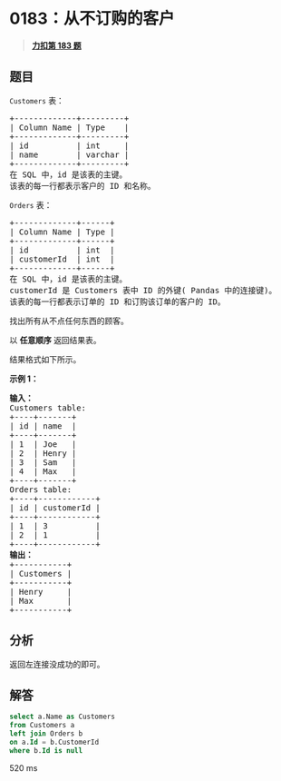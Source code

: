 # 0183：从不订购的客户


> <u>**[力扣第 183 题](https://leetcode.cn/problems/customers-who-never-order/)**</u>

## 题目

<p><code>Customers</code> 表：</p>

<pre>
+-------------+---------+
| Column Name | Type    |
+-------------+---------+
| id          | int     |
| name        | varchar |
+-------------+---------+
在 SQL 中，id 是该表的主键。
该表的每一行都表示客户的 ID 和名称。</pre>

<p><code>Orders</code> 表：</p>

<pre>
+-------------+------+
| Column Name | Type |
+-------------+------+
| id          | int  |
| customerId  | int  |
+-------------+------+
在 SQL 中，id 是该表的主键。
customerId 是 Customers 表中 ID 的外键( Pandas 中的连接键)。
该表的每一行都表示订单的 ID 和订购该订单的客户的 ID。</pre>



<p>找出所有从不点任何东西的顾客。</p>

<p>以 <strong>任意顺序</strong> 返回结果表。</p>

<p>结果格式如下所示。</p>



<p><strong>示例 1：</strong></p>

<pre>
<b>输入：</b>
Customers table:
+----+-------+
| id | name  |
+----+-------+
| 1  | Joe   |
| 2  | Henry |
| 3  | Sam   |
| 4  | Max   |
+----+-------+
Orders table:
+----+------------+
| id | customerId |
+----+------------+
| 1  | 3          |
| 2  | 1          |
+----+------------+
<b>输出：</b>
+-----------+
| Customers |
+-----------+
| Henry     |
| Max       |
+-----------+</pre>




## 分析

返回左连接没成功的即可。
 
## 解答

```sql
select a.Name as Customers 
from Customers a
left join Orders b 
on a.Id = b.CustomerId
where b.Id is null
```
520 ms



